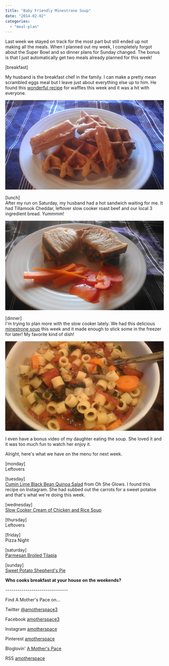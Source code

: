 ```yaml
---
title: "Baby Friendly Minestrone Soup"
date: "2014-02-02"
categories: 
  - "meal-plan"
---
```


Last week we stayed on track for the most part but still ended up not making all the meals. When I planned out my week, I completely forgot about the Super Bowl and so dinner plans for Sunday changed. The bonus is that I just automatically get two meals already planned for this week!

  

\[breakfast\]

My husband is the breakfast chef in the family. I can make a pretty mean scrambled eggs meal but I leave just about everything else up to him. He found this [wonderful recipe](http://www.simplyscratch.com/2012/10/honey-buttermilk-waffles-vanilla-maple-syrup-a-winner.html) for waffles this week and it was a hit with everyone.

  

[![](images/IMAG4330.jpg)](http://amotherspace.net/wp-content/uploads/2014/02/IMAG4330.jpg)

  

\[lunch\]  
After my run on Saturday, my husband had a hot sandwich waiting for me. It had Tillamook Cheddar, leftover slow cooker roast beef and our local 3 ingredient bread. Yummmm!  
  

[![](images/IMAG4348.jpg)](http://amotherspace.net/wp-content/uploads/2014/02/IMAG4348.jpg)

  
\[dinner\]  
I'm trying to plan more with the slow cooker lately. We had this delicious [minestrone soup](http://www.foodnetwork.com/recipes/robin-miller/minestrone-soup-with-pasta-beans-and-vegetables-recipe.html) this week and it made enough to stick some in the freezer for later! My favorite kind of dish!  
  

[![](images/IMAG4247.jpg)](http://amotherspace.net/wp-content/uploads/2014/02/IMAG4247.jpg)

  
I even have a bonus video of my daughter eating the soup. She loved it and it was too much fun to watch her enjoy it.  
  

  
  
Alright, here's what we have on the menu for next week.  
  
\[monday\]  
Leftovers  
  
\[tuesday\]  
[Cumin Lime Black Bean Quinoa Salad](http://ohsheglows.com/recipage/?recipe_id=6050695) from Oh She Glows. I found this recipe on Instagram. She had subbed out the carrots for a sweet potatoe and that's what we're doing this week.  
  
\[wednesday\]  
[Slow Cooker Cream of Chicken and Rice Soup](http://recipes.sparkpeople.com/recipe-detail.asp?recipe=2216457)  
  
\[thursday\]  
Leftovers  
  
\[friday\]  
Pizza Night  
  
\[saturday\]  
[Parmesan Broiled Tilapia](http://www.spendwithpennies.com/parmesan-broiled-tilapia/)  
  
\[sunday\]  
[Sweet Potato Shepherd's Pie](http://triedandtasty.com/2013/08/healthy-sweet-potato-shepherds-pie/)  
  
  

**Who cooks breakfast at your house on the weekends?** 

  

\-------------------------------

  

Find A Mother's Pace on...  
  
Twitter [@amotherspace3](https://twitter.com/amotherspace3)  
  
Facebook [amotherspace3](http://facebook.com/amotherspace3)  
  
Instagram [amotherspace](http://instagram.com/amotherspace)  
  
Pinterest [amotherspace](http://pinterest.com/amotherspace/)  
  
Bloglovin' [A Mother's Pace](http://www.bloglovin.com/en/blog/6680087)  
  
RSS [amotherspace](http://feeds.feedburner.com/amotherspace)
